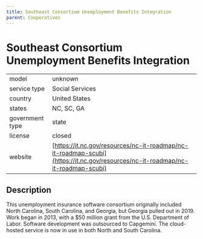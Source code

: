 ```yaml
---
title: Southeast Consortium Unemployment Benefits Integration
parent: Cooperatives
---
```


# Southeast Consortium Unemployment Benefits Integration

|                   |                                          |
|:------------------|:-----------------------------------------|
| model             | unknown
| service type      | Social Services
| country           | United States
| states            | NC, SC, GA
| government type   | state
| license           | closed
| website           | [https://it.nc.gov/resources/nc-it-roadmap/nc-it-roadmap-scubi](https://it.nc.gov/resources/nc-it-roadmap/nc-it-roadmap-scubi)


## Description
This unemployment insurance software consortium originally included North Carolina, South Carolina, and Georgia, but Georgia pulled out in 2019. Work began in 2013, with a $50 million grant from the U.S. Department of Labor. Software development was outsourced to Capgemini. The cloud-hosted service is now in use in both North and South Carolina.
